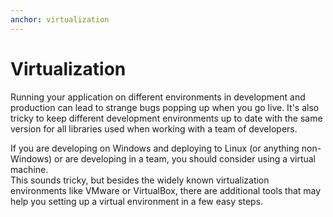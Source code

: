 ```yaml
---
anchor: virtualization
---
```


# Virtualization

Running your application on different environments in development and production can lead to strange bugs 
popping up when you go live. It's also tricky to keep different development environments up to date with the same 
version for all libraries used when working with a team of developers. 

If you are developing on Windows and deploying to Linux (or anything non-Windows) or are developing in a team, you 
should consider using a virtual machine.  
This sounds tricky, but besides the widely known virtualization environments like VMware or VirtualBox, there are
additional tools that may help you setting up a virtual environment in a few easy steps.
